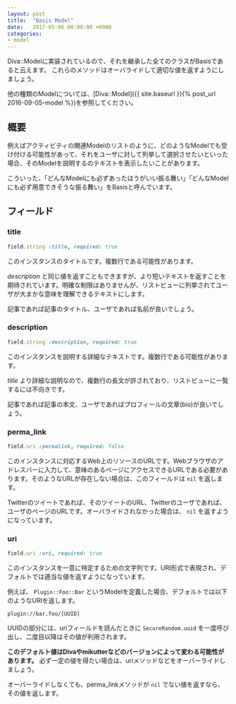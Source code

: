 ```yaml
---
layout: post
title:  "Basis Model"
date:   2017-05-06 00:00:00 +0900
categories:
- model
---
```


Diva::Modelに実装されているので、それを継承した全てのクラスがBasisであると云えます。
これらのメソッドはオーバライドして適切な値を返すようにしましょう。

他の種類のModelについては、[Diva::Model]({{ site.baseurl }}{% post_url 2016-09-05-model %})を参照してください。

## 概要

例えばアクティビティの関連Modelのリストのように、どのようなModelでも受け付ける可能性があって、それをユーザに対して列挙して選択させたいといった場合、そのModelを説明するのテキストを表示したいことがあります。

こういった、「どんなModelにも必ずあったほうがいい振る舞い」「どんなModelにも必ず用意できそうな振る舞い」をBasisと呼んでいます。

## フィールド

### title

```ruby
field.string :title, required: true
```

このインスタンスのタイトルです。複数行である可能性があります。

_description_ と同じ値を返すこともできますが、より短いテキストを返すことを期待されています。明確な制限はありませんが、リストビューに列挙されてユーザが大まかな意味を理解できるテキストにします。

記事であれば記事のタイトル、ユーザであれば名前が良いでしょう。

### description

```ruby
field.string :description, required: true
```

このインスタンスを説明する詳細なテキストです。複数行である可能性があります。

_title_ より詳細な説明なので、複数行の長文が許されており、リストビューに一覧するには不向きです。

記事であれば記事の本文、ユーザであればプロフィールの文章(bio)が良いでしょう。

### perma_link

```ruby
field.uri :permalink, required: false
```

このインスタンスに対応するWeb上のリソースのURLです。Webブラウザのアドレスバーに入力して、意味のあるページにアクセスできるURLである必要があります。そのようなURLが存在しない場合は、このフィールドは `nil` を返します。

Twitterのツイートであれば、そのツイートのURL、Twitterのユーザであれば、ユーザのページのURLです。オーバライドされなかった場合は、 `nil` を返すようになっています。

### uri

```ruby
field.uri :uri, required: true
```

このインスタンスを一意に特定するための文字列です。URI形式で表現され、デフォルトでは適当な値を返すようになっています。

例えば、 `Plugin::Foo::Bar` というModelを定義した場合、デフォルトでは以下のようなURIを返します。

```
plugin://bar.foo/[UUID]
```

UUIDの部分には、uriフィールドを読んだときに `SecureRandom.uuid` を一度呼び出し、二度目以降はその値が利用されます。

**このデフォルト値はDivaやmikutterなどのバージョンによって変わる可能性があります。** 必ず一定の値を得たい場合は、uriメソッドなどをオーバーライドしましょう。

オーバーライドしなくても、perma_linkメソッドが `nil` でない値を返すなら、その値を返します。
